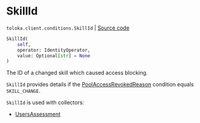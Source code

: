 # SkillId
`toloka.client.conditions.SkillId` | [Source code](https://github.com/Toloka/toloka-kit/blob/v1.2.0.post1/src/client/conditions.py#L297)

```python
SkillId(
    self,
    operator: IdentityOperator,
    value: Optional[str] = None
)
```

The ID of a changed skill which caused access blocking.


`SkillId` provides details if the [PoolAccessRevokedReason](toloka.client.conditions.PoolAccessRevokedReason.md) condition equals `SKILL_CHANGE`.

`SkillId` is used with collectors:
- [UsersAssessment](toloka.client.collectors.UsersAssessment.md)

